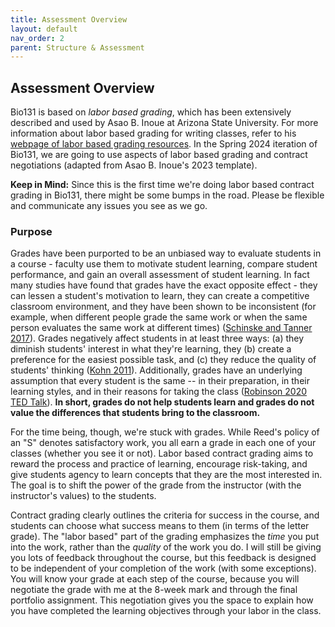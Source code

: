 ```yaml
---
title: Assessment Overview
layout: default
nav_order: 2
parent: Structure & Assessment
---
```


## Assessment Overview

Bio131 is based on _labor based grading_, which has been extensively described and used by Asao B. Inoue at Arizona State University. For more information about labor based grading for writing classes, refer to his [webpage of labor based grading resources](https://tinyurl.com/LaborBasedGrading). In the Spring 2024 iteration of Bio131, we are going to use aspects of labor based grading and contract negotiations (adapted from Asao B. Inoue's 2023 template).

**Keep in Mind:** Since this is the first time we're doing labor based contract grading in Bio131, there might be some bumps in the road. Please be flexible and communicate any issues you see as we go.

### Purpose

Grades have been purported to be an unbiased way to evaluate students in a course - faculty use them to motivate student learning, compare student performance, and gain an overall assessment of student learning. In fact many studies have found that grades have the exact opposite effect - they can lessen a student's motivation to learn, they can create a competitive classroom environment, and they have been shown to be inconsistent (for example, when different people grade the same work or when the same person evaluates the same work at different times) ([Schinske and Tanner 2017](https://www.lifescied.org/doi/10.1187/cbe.cbe-14-03-0054)). Grades negatively affect students in at least three ways: (a) they diminish students' interest in what they're learning, they (b) create a preference for the easiest possible task, and (c) they reduce the quality of students' thinking ([Kohn 2011](http://www.alfiekohn.org/article/case-grades/)). Additionally, grades have an underlying assumption that every student is the same -- in their preparation, in their learning styles, and in their reasons for taking the class ([Robinson 2020 TED Talk](https://youtu.be/zDZFcDGpL4U)). **In short, grades do not help students learn and grades do not value the differences that students bring to the classroom.**

For the time being, though, we're stuck with grades. While Reed's policy of an "S" denotes satisfactory work, you all earn a grade in each one of your classes (whether you see it or not). Labor based contract grading aims to reward the process and practice of learning, encourage risk-taking, and give students agency to learn concepts that they are the most interested in. The goal is to shift the power of the grade from the instructor (with the instructor's values) to the students.

Contract grading clearly outlines the criteria for success in the course, and students can choose what success means to them (in terms of the letter grade). The "labor based" part of the grading emphasizes the _time_ you put into the work, rather than the _quality_ of the work you do. I will still be giving you lots of feedback throughout the course, but this feedback is designed to be independent of your completion of the work (with some exceptions). You will know your grade at each step of the course, because you will negotiate the grade with me at the 8-week mark and through the final portfolio assignment. This negotiation gives you the space to explain how you have completed the learning objectives through your labor in the class.
